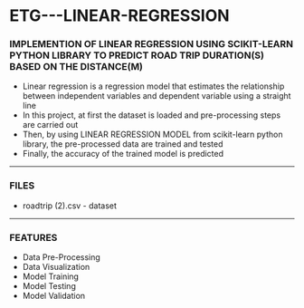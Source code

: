 # ETG---LINEAR-REGRESSION

### IMPLEMENTION OF LINEAR REGRESSION USING SCIKIT-LEARN PYTHON LIBRARY TO PREDICT ROAD TRIP DURATION(S) BASED ON THE DISTANCE(M) 

- Linear regression is a regression model that estimates the relationship between independent variables and dependent variable using a straight line
- In this project, at first the dataset is loaded and pre-processing steps are carried out
- Then, by using LINEAR REGRESSION MODEL from scikit-learn python library, the pre-processed data are trained and tested
- Finally, the accuracy of the trained model is predicted

-----

### FILES

- roadtrip (2).csv - dataset

-----

### FEATURES

- Data Pre-Processing
- Data Visualization
- Model Training
- Model Testing
- Model Validation



